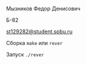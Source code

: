 Мызников Федор Денисович

Б-82

st129282@student.spbu.ru

Сборка `make` или `rever`

Запуск `./rever`
